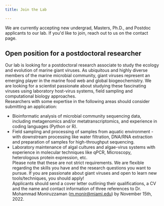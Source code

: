 ```yaml
---
title: Join the Lab

---
```


<!--more-->

We are currently accepting new undergrad, Masters, Ph.D., and Postdoc applicants to our lab. If you'd like to join, reach out to us on the contact page. 
<br>

<b>Open position for a postdoctoral researcher</b>
----
Our lab is looking for a postdoctoral research associate to study the ecology and evolution of marine giant viruses. As ubiquitous and highly diverse members of the marine microbial community, giant viruses represent an emerging player in the marine food web and global biogeochemistry. We are looking for a scientist passionate about studying these fascinating viruses using laboratory host-virus systems, field sampling and computational biology approaches.<br>
Researchers with some expertise in the following areas should consider submitting an application:<br>
* Bioinformatic analysis of microbial community sequencing data, including metagenomics and/or metatranscriptomics, and experience in coding languages (Python or R).<br>
* Field sampling and processing of samples from aquatic environment -with downstream processing like water filtration, DNA/RNA extraction and preparation of samples for high-throughput sequencing.<br>
* Laboratory maintenance of algal cultures and algae-virus systems with experience in molecular techniques like qPCR, Microscopy, heterologous protein expression, etc.<br>
Please note that these are not strict requirements. We are flexible regarding the skills you have and the research questions you want to pursue. If you are passionate about giant viruses and open to learn new tools/techniques, you should apply!<br>
Applicants should send a cover letter outlining their qualifications, a CV and the name and contact information of three references to Dr. Mohammad Moniruzzaman (m.monir@miami.edu) by November 15th, 2022.
